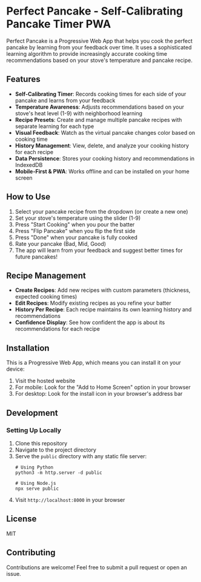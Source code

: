 # Perfect Pancake - Self-Calibrating Pancake Timer PWA

Perfect Pancake is a Progressive Web App that helps you cook the perfect pancake by learning from your feedback over time. It uses a sophisticated learning algorithm to provide increasingly accurate cooking time recommendations based on your stove's temperature and pancake recipe.

## Features

- **Self-Calibrating Timer**: Records cooking times for each side of your pancake and learns from your feedback
- **Temperature Awareness**: Adjusts recommendations based on your stove's heat level (1-9) with neighborhood learning
- **Recipe Presets**: Create and manage multiple pancake recipes with separate learning for each type
- **Visual Feedback**: Watch as the virtual pancake changes color based on cooking time
- **History Management**: View, delete, and analyze your cooking history for each recipe
- **Data Persistence**: Stores your cooking history and recommendations in IndexedDB
- **Mobile-First & PWA**: Works offline and can be installed on your home screen

## How to Use

1. Select your pancake recipe from the dropdown (or create a new one)
2. Set your stove's temperature using the slider (1-9)
3. Press "Start Cooking" when you pour the batter
4. Press "Flip Pancake" when you flip the first side
5. Press "Done" when your pancake is fully cooked
6. Rate your pancake (Bad, Mid, Good)
7. The app will learn from your feedback and suggest better times for future pancakes!

## Recipe Management

- **Create Recipes**: Add new recipes with custom parameters (thickness, expected cooking times)
- **Edit Recipes**: Modify existing recipes as you refine your batter
- **History Per Recipe**: Each recipe maintains its own learning history and recommendations
- **Confidence Display**: See how confident the app is about its recommendations for each recipe

## Installation

This is a Progressive Web App, which means you can install it on your device:

1. Visit the hosted website
2. For mobile: Look for the "Add to Home Screen" option in your browser
3. For desktop: Look for the install icon in your browser's address bar

## Development

### Setting Up Locally

1. Clone this repository
2. Navigate to the project directory
3. Serve the `public` directory with any static file server:
   ```
   # Using Python
   python3 -m http.server -d public
   
   # Using Node.js
   npx serve public
   ```
4. Visit `http://localhost:8000` in your browser

## License

MIT

## Contributing

Contributions are welcome! Feel free to submit a pull request or open an issue.
